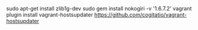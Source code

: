 sudo apt-get install zlib1g-dev
sudo gem install nokogiri -v '1.6.7.2'
vagrant plugin install vagrant-hostsupdater
https://github.com/cogitatio/vagrant-hostsupdater
